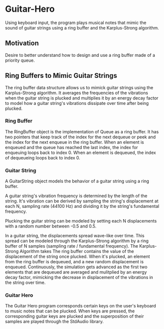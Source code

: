 # Guitar-Hero
Using keyboard input, the program plays musical notes that mimic the sound of guitar strings using a ring buffer and the Karplus-Strong algorithm. 

## Motivation 
Desire to better understand how to design and use a ring buffer made of a priority queue. 

## Ring Buffers to Mimic Guitar Strings 
The ring buffer data structure allows us to mimick guitar strings using the Karplus-Strong algorithm. It averages the frequencies of the vibrations when the guitar string is plucked and multiplies it by an energy decay factor to model how a guitar string's vibrations dissipate over time after being plucked.

### Ring Buffer 
The RingBuffer object is the implementation of Queue as a ring buffer. It has two pointers that keep track of the index for the next dequeue or peek and the index for the next enqueue in the ring buffer. When an element is enqueued and the queue has reached the last index, the index for enqueuing loops back to index 0. When an element is dequeued, the index of dequeueing loops back to index 0. 

### Guitar String

A GuitarString object models the behavior of a guitar string using a ring buffer.

A guitar string's vibration frequency is determined by the length of the string. It's vibration can be derived by sampling the string's displacement at each N, sampling rate (44100 Hz) and dividing it by the string's fundamental frequency. 

Plucking the guitar string can be modeled by setting each N displacements with a random number between -0.5 and 0.5.

In a guitar string, the displacements spread wave-like over time. This spread can be modeled through the Karplus-Strong algorithm by a ring buffer of N samples (sampling rate / fundamental frequency). The Karplus-Strong Algorithm takes The ring buffer contains the value of the displacement of the string once plucked. When it's plucked, an element from the ring buffer is dequeued, and a new random displacement is enqueued. Continuously, the simulation gets advanced as the first two elements that are dequeued are averaged and mulitplied by an energy decay factor, mimicking the decrease in displacement of the vibrations in the string over time. 

### Guitar Hero
The Guitar Hero program corresponds certain keys on the user's keyboard to music notes that can be plucked. When keys are pressed, the corresponding guitar keys are plucked and the superposition of their samples are played through the StdAudio library.
